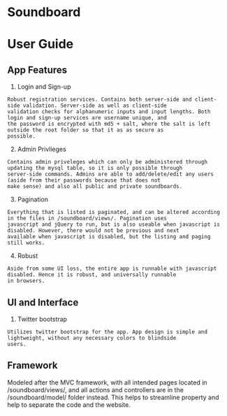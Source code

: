 # Soundboard

# User Guide

## App Features
1. Login and Sign-up
``` 
Robust registration services. Contains both server-side and client-side validation. Server-side as well as client-side
validation checks for alphanumeric inputs and input lengths. Both login and sign-up services are username unique, and
the password is encrypted with md5 + salt, where the salt is left outside the root folder so that it as as secure as
possible. 
```

2. Admin Privlieges 
```
Contains admin priveleges which can only be administered through updating the mysql table, so it is only possible through
server-side commands. Admins are able to add/delete/edit any users (aside from their passwords because that does not
make sense) and also all public and private soundboards.
```

3. Pagination
```
Everything that is listed is paginated, and can be altered according in the files in /soundboard/views/. Pagination uses
javascript and jQuery to run, but is also useable when javascript is disabled. However, there would not be previous and next
available when javascript is disabled, but the listing and paging still works.
```

4. Robust
```
Aside from some UI loss, the entire app is runnable with javascript disabled. Hence it is robust, and universally runnable 
in browsers.
```

## UI and Interface
1. Twitter bootstrap
```
Utilizes twitter bootstrap for the app. App design is simple and lightweight, without any necessary colors to blindside
users.
```

## Framework
Modeled after the MVC framework, with all intended pages located in /soundboard/views/, and all actions and controllers 
are in the /soundboard/model/ folder instead. This helps to streamline property and help to separate the code and the
website.
